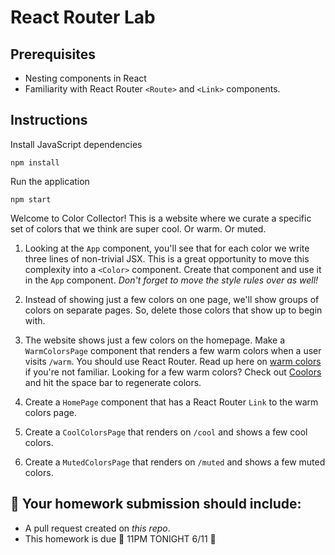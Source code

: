 # React Router Lab

## Prerequisites

- Nesting components in React
- Familiarity with React Router `<Route>` and `<Link>` components.

## Instructions

Install JavaScript dependencies

```
npm install
```

Run the application

```
npm start
```

Welcome to Color Collector! This is a website where we curate a specific set of colors that we think are super cool. Or warm. Or muted.

1. Looking at the `App` component, you'll see that for each color we write three lines of non-trivial JSX. This is a great opportunity to move this complexity into a `<Color>` component. Create that component and use it in the `App` component. _Don't forget to move the style rules over as well!_

1. Instead of showing just a few colors on one page, we'll show groups of colors on separate pages. So, delete those colors that show up to begin with.

1. The website shows just a few colors on the homepage. Make a `WarmColorsPage` component that renders a few warm colors when a user visits `/warm`. You should use React Router. Read up here on [warm colors](https://www.thespruce.com/understanding-warm-and-cool-colors-1976480) if you're not familiar. Looking for a few warm colors? Check out [Coolors](https://coolors.co/app) and hit the space bar to regenerate colors.

1. Create a `HomePage` component that has a React Router `Link` to the warm colors page.

1. Create a `CoolColorsPage` that renders on `/cool` and shows a few cool colors.

1. Create a `MutedColorsPage` that renders on `/muted` and shows a few muted colors.

## 🚀 Your homework submission should include:

- A pull request created on _this repo_.
- This homework is due 🚨 11PM TONIGHT 6/11 🚨
